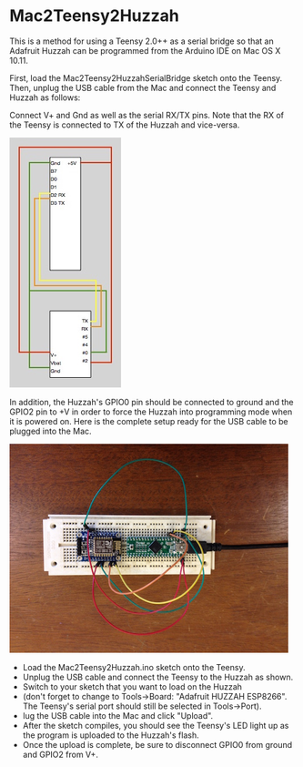 # Mac2Teensy2Huzzah
This is a method for using a Teensy 2.0++ as a serial bridge so that an Adafruit Huzzah can be programmed from the Arduino IDE on Mac OS X 10.11.

First, load the Mac2Teensy2HuzzahSerialBridge sketch onto the Teensy.  Then, unplug the USB cable from the Mac and connect the Teensy and Huzzah as follows:

Connect V+ and Gnd as well as the serial RX/TX pins.  Note that the RX of the Teensy is connected to TX of the Huzzah and vice-versa.

![Connections](connections.jpg)

In addition, the Huzzah's GPIO0 pin should be connected to ground and the GPIO2 pin to +V in order to force the Huzzah into programming mode when it is powered on.  Here is the complete setup ready for the USB cable to be plugged into the Mac.

![Photo](photo.jpg)

* Load the Mac2Teensy2Huzzah.ino sketch onto the Teensy.
* Unplug the USB cable and connect the Teensy to the Huzzah as shown.
* Switch to your sketch that you want to load on the Huzzah
* (don't forget to change to Tools->Board: "Adafruit HUZZAH ESP8266".  The Teensy's serial port should still be selected in Tools->Port).
* lug the USB cable into the Mac and click "Upload".
* After the sketch compiles, you should see the Teensy's LED light up as the program is uploaded to the Huzzah's flash.
* Once the upload is complete, be sure to disconnect GPIO0 from ground and GPIO2 from V+.
